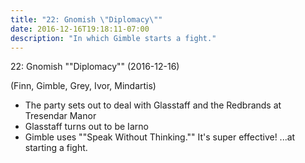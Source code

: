 ```yaml
---
title: "22: Gnomish \"Diplomacy\""
date: 2016-12-16T19:18:11-07:00
description: "In which Gimble starts a fight."
---
```


22: Gnomish ""Diplomacy"" (2016-12-16)

(Finn, Gimble, Grey, Ivor, Mindartis)

- The party sets out to deal with Glasstaff and the Redbrands at Tresendar Manor
- Glasstaff turns out to be Iarno
- Gimble uses ""Speak Without Thinking."" It's super effective! ...at starting a fight.
